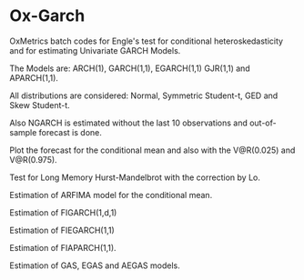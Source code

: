 # Ox-Garch
OxMetrics batch codes for Engle's test for conditional heteroskedasticity and for estimating Univariate GARCH Models.

The Models are: ARCH(1), GARCH(1,1), EGARCH(1,1) GJR(1,1) and APARCH(1,1). 

All distributions are considered: Normal, Symmetric Student-t, GED and Skew Student-t.

Also NGARCH is estimated without the last 10 observations and out-of-sample forecast is done.

Plot the forecast for the conditional mean and also with the V@R(0.025) and V@R(0.975).

Test for Long Memory Hurst-Mandelbrot with the correction by Lo.

Estimation of ARFIMA model for the conditional mean.

Estimation of FIGARCH(1,d,1) 

Estimation of FIEGARCH(1,1)

Estimation of FIAPARCH(1,1).

Estimation of GAS, EGAS and AEGAS models.
